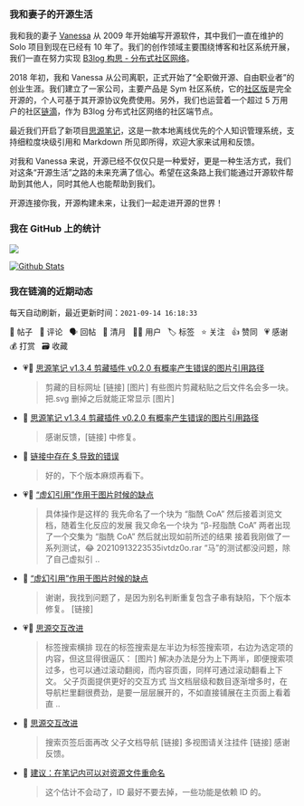 ### 我和妻子的开源生活

我和我的妻子 [Vanessa](https://github.com/Vanessa219) 从 2009 年开始编写开源软件，其中我们一直在维护的 Solo 项目到现在已经有 10 年了。我们的创作领域主要围绕博客和社区系统开展，我们一直在努力实现 [B3log 构思 - 分布式社区网络](https://ld246.com/article/1546941897596)。

2018 年初，我和 Vanessa 从公司离职，正式开始了“全职做开源、自由职业者”的创业生涯。我们建立了一家公司，主要产品是 Sym 社区系统，它的[社区版](https://github.com/88250/symphony)是完全开源的，个人可基于其开源协议免费使用。另外，我们也运营着一个超过 5 万用户的社区[链滴](https://ld246.com)，作为 B3log 分布式社区网络的社区端节点。

最近我们开启了新项目[思源笔记](https://github.com/siyuan-note/siyuan)，这是一款本地离线优先的个人知识管理系统，支持细粒度块级引用和 Markdown 所见即所得，欢迎大家来试用和反馈。

对我和 Vanessa 来说，开源已经不仅仅只是一种爱好，更是一种生活方式，我们对这条“开源生活”之路的未来充满了信心。希望在这条路上我们能通过开源软件帮助到其他人，同时其他人也能帮助到我们。

开源连接你我，开源构建未来，让我们一起走进开源的世界！

### 我在 GitHub 上的统计

<a title="Hits" target="_blank" href="https://github.com/88250/88250"><img src="https://hits.b3log.org/88250/88250.svg"></a>

[![Github Stats](https://github-readme-stats.vercel.app/api?username=88250&theme=tokyonight&show_icons=true)](https://github.com/88250)

<!--events start -->

### 我在链滴的近期动态

每天自动刷新，最近更新时间：`2021-09-14 16:18:33`

📝 帖子 &nbsp; 💬 评论 &nbsp; 🗣 回帖 &nbsp; 🌙 清月 &nbsp; 👨‍💻 用户 &nbsp; 🏷️ 标签 &nbsp; ⭐️ 关注 &nbsp; 👍 赞同 &nbsp; 💗 感谢 &nbsp; 💰 打赏 &nbsp; 🗃 收藏

* 💗📝 [思源笔记 v1.3.4 剪藏插件 v0.2.0 有概率产生错误的图片引用路径](https://ld246.com/article/1631581210469)

  > 剪藏的目标网址 [链接] [图片] 有些图片剪藏粘贴之后文件名会多一块。把.svg 删掉之后就能正常显示 [图片]
* 💬 [思源笔记 v1.3.4 剪藏插件 v0.2.0 有概率产生错误的图片引用路径](https://ld246.com/article/1631581210469/comment/1631602168916#comments)

  > 感谢反馈，[链接] 中修复。
* 💬 [链接中存在 $ 导致的错误](https://ld246.com/article/1631581159227/comment/1631600005830#comments)

  > 好的，下个版本麻烦再看下。
* 💗💬 [“虚幻引用”作用于图片时候的缺点](https://ld246.com/article/1631029925758/comment/1631546147357#comments)

  > 具体操作是这样的 我先命名了一个块为 “脂酰 CoA” 然后接着浏览文档，随着生化反应的发展 我又命名一个块为 “β-羟脂酰 CoA” 两者出现了一个交集为 “脂酰 CoA” 然后就出现如前所述的结果 接着我刚做了一系列测试，😂 20210913223535ivtdz0o.rar “马”的测试都没问题，除了自己虚拟引 ..
* 💬 [“虚幻引用”作用于图片时候的缺点](https://ld246.com/article/1631029925758/comment/1631591137132#comments)

  > 谢谢，我找到问题了，是因为别名判断重复包含子串有缺陷，下个版本修复。 [链接]
* 💗📝 [思源交互改进](https://ld246.com/article/1631585887373)

  > 标签搜索横排 现在的标签搜索是左半边为标签搜索项，右边为选定项的内容，但这显得很逼仄： [图片] 解决办法是分为上下两半，即便搜索项过多，也可以通过滚动翻阅，而内容页面，同样可通过滚动翻看上下文。 父子页面提供更好的交互方式 当文档层级和数目逐渐增多时，在导航栏里翻很费劲，是要一层层展开的，不如直接铺展在主页面上看着直 ..
* 💬 [思源交互改进](https://ld246.com/article/1631585887373/comment/1631589229959#comments)

  > 搜索页签后面再改 父子文档导航 [链接] 多视图请关注挂件 [链接] 感谢反馈。
* 💬 [建议：在笔记内可以对资源文件重命名](https://ld246.com/article/1631582538584/comment/1631589119253#comments)

  > 这个估计不会动了，ID 最好不要去掉，一些功能是依赖 ID 的。


<!--events end -->
